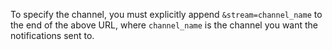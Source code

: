 To specify the channel, you must explicitly append
`&stream=channel_name` to the end of the above URL, where
`channel_name` is the channel you want the notifications sent to.
